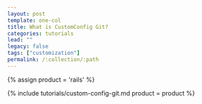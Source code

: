 ```yaml
---
layout: post
template: one-col
title: What is CustomConfig Git?
categories: tutorials
lead: ""
legacy: false
tags: ["customization"]
permalink: /:collection/:path
---
```


{% assign product = 'rails' %}

{% include tutorials/custom-config-git.md product = product %}